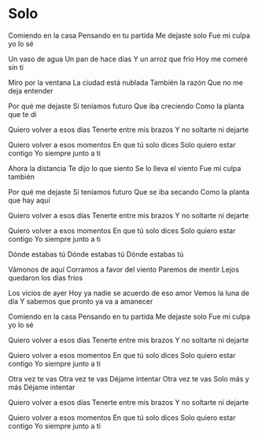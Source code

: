 # Solo

Comiendo en la casa
Pensando en tu partida
Me dejaste solo
Fue mi culpa yo lo sé

Un vaso de agua
Un pan de hace días
Y un arroz que frío
Hoy me comeré sin ti

Miro por la ventana
La ciudad está nublada
También la razón
Que no me deja entender

Por qué me dejaste
Si teníamos futuro
Que iba creciendo
Como la planta que te di

Quiero volver a esos días
Tenerte entre mis brazos
Y no soltarte ni dejarte

Quiero volver a esos momentos
En que tú solo dices
Solo quiero estar contigo
Yo siempre junto a ti

Ahora la distancia
Te dijo lo que siento
Se lo lleva el viento
Fue mi culpa también

Por qué me dejaste
Si teníamos futuro
Que se iba secando
Como la planta que hay aquí

Quiero volver a esos días
Tenerte entre mis brazos
Y no soltarte ni dejarte

Quiero volver a esos momentos
En que tú solo dices
Solo quiero estar contigo
Yo siempre junto a ti

Dónde estabas tú
Dónde estabas tú
Dónde estabas tú

Vámonos de aquí
Corramos a favor del viento
Paremos de mentir
Lejos quedaron los días fríos

Los vicios de ayer
Hoy ya nadie se acuerdo de eso amor
Vemos la luna de día
Y sabemos que pronto ya va a amanecer

Comiendo en la casa
Pensando en tu partida
Me dejaste solo
Fue mi culpa yo lo sé

Quiero volver a esos días
Tenerte entre mis brazos
Y no soltarte ni dejarte

Quiero volver a esos momentos
En que tú solo dices
Solo quiero estar contigo
Yo siempre junto a ti

Otra vez te vas
Otra vez te vas
Déjame intentar
Otra vez te vas
Solo más y más
Déjame intentar

Quiero volver a esos días
Tenerte entre mis brazos
Y no soltarte ni dejarte

Quiero volver a esos momentos
En que tú solo dices
Solo quiero estar contigo
Yo siempre junto a ti
